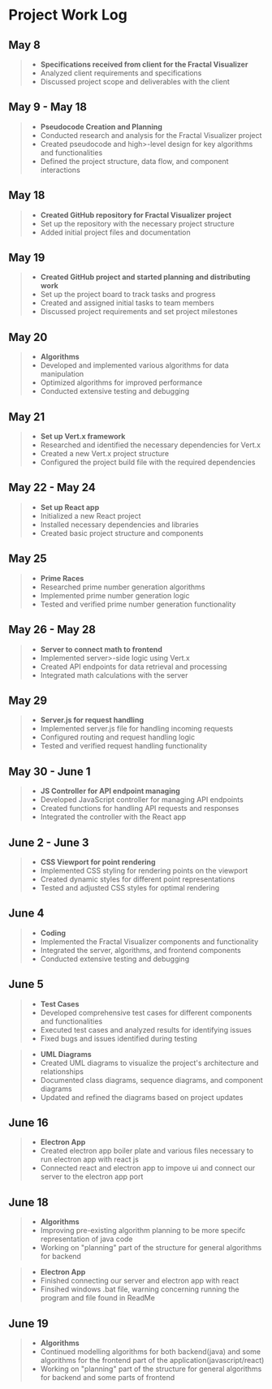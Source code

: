 # Project Work Log

## May 8
>- **Specifications received from client for the Fractal Visualizer**
  >- Analyzed client requirements and specifications
  >- Discussed project scope and deliverables with the client

## May 9 - May 18
>- **Pseudocode Creation and Planning**
  >- Conducted research and analysis for the Fractal Visualizer project
  >- Created pseudocode and high>-level design for key algorithms and functionalities
  >- Defined the project structure, data flow, and component interactions

## May 18
>- **Created GitHub repository for Fractal Visualizer project**
  >- Set up the repository with the necessary project structure
  >- Added initial project files and documentation

## May 19
>- **Created GitHub project and started planning and distributing work**
  >- Set up the project board to track tasks and progress
  >- Created and assigned initial tasks to team members
  >- Discussed project requirements and set project milestones

## May 20
>- **Algorithms**
  >- Developed and implemented various algorithms for data manipulation
  >- Optimized algorithms for improved performance
  >- Conducted extensive testing and debugging

## May 21
>- **Set up Vert.x framework**
  >- Researched and identified the necessary dependencies for Vert.x
  >- Created a new Vert.x project structure
  >- Configured the project build file with the required dependencies

## May 22 - May 24
>- **Set up React app**
  >- Initialized a new React project
  >- Installed necessary dependencies and libraries
  >- Created basic project structure and components

## May 25
>- **Prime Races**
  >- Researched prime number generation algorithms
  >- Implemented prime number generation logic
  >- Tested and verified prime number generation functionality

## May 26 - May 28
>- **Server to connect math to frontend**
  >- Implemented server>-side logic using Vert.x
  >- Created API endpoints for data retrieval and processing
  >- Integrated math calculations with the server

## May 29
>- **Server.js for request handling**
  >- Implemented server.js file for handling incoming requests
  >- Configured routing and request handling logic
  >- Tested and verified request handling functionality

## May 30 - June 1
>- **JS Controller for API endpoint managing**
  >- Developed JavaScript controller for managing API endpoints
  >- Created functions for handling API requests and responses
  >- Integrated the controller with the React app

## June 2 - June 3
>- **CSS Viewport for point rendering**
  >- Implemented CSS styling for rendering points on the viewport
  >- Created dynamic styles for different point representations
  >- Tested and adjusted CSS styles for optimal rendering

## June 4
>- **Coding**
  >- Implemented the Fractal Visualizer components and functionality
  >- Integrated the server, algorithms, and frontend components
  >- Conducted extensive testing and debugging

## June 5
>- **Test Cases**
  >- Developed comprehensive test cases for different components and functionalities
  >- Executed test cases and analyzed results for identifying issues
  >- Fixed bugs and issues identified during testing

>- **UML Diagrams**
  >- Created UML diagrams to visualize the project's architecture and relationships
  >- Documented class diagrams, sequence diagrams, and component diagrams
  >- Updated and refined the diagrams based on project updates

## June 16
>- **Electron App**
  >- Created electron app boiler plate and various files necessary to run electron app with react js
  >- Connected react and electron app to impove ui and connect our server to the electron app port  

## June 18
>- **Algorithms**
  >- Improving pre-existing algorithm planning to be more specifc representation of java code
  >- Working on "planning" part of the structure for general algorithms for backend

>- **Electron App**
  >- Finished connecting our server and electron app with react
  >- Finsihed windows .bat file, warning concerning running the program and file found in ReadMe

## June 19
>- **Algorithms**
  >- Continued modelling algorithms for both backend(java) and some algorithms for the frontend part of the application(javascript/react)
  >- Working on "planning" part of the structure for general algorithms for backend and some parts of frontend
